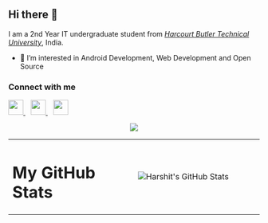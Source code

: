 ## Hi there 👋
I am a 2nd Year IT undergraduate student from <a href="hbtu.ac.in">_Harcourt Butler Technical University_</a>, India.<br>

- 👀 I’m interested in Android Development, Web Development and Open Source

### Connect with me
<p>
  <a href="https://twitter.com/AyushSom6">
    <img width="30px" src="https://www.vectorlogo.zone/logos/twitter/twitter-official.svg" />
  </a>&ensp;
  <a href="https://www.linkedin.com/in/ayushsom/">
    <img width="30px" src="https://www.vectorlogo.zone/logos/linkedin/linkedin-icon.svg" />
  </a>&ensp;
  <a href="https://www.instagram.com/its_awsom/">
    <img width="30px" src="https://www.vectorlogo.zone/logos/instagram/instagram-icon.svg" />
  </a>
</p>

<p align="center">
<p align="center"> <img src="https://komarev.com/ghpvc/?username=ayushsom1&color=red" /> </p>
</p>

<table width="100%">
  <td width="50%">
    <h1>
      My GitHub Stats
    </h1>
  </td>
  <td width="50%">
    <img align="center" alt="Harshit's GitHub Stats" src="https://github-readme-stats.vercel.app/api?username=ayushsom1&show_icons=true&hide_border=true"/>
  </td>
</table>
